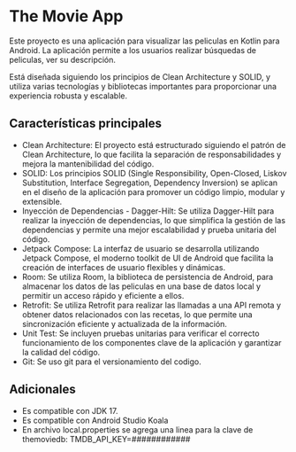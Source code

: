 # The Movie App

Este proyecto es una aplicación para visualizar las peliculas en Kotlin para Android. La aplicación permite a
los usuarios realizar búsquedas de peliculas, ver su descripción.

Está diseñada siguiendo los principios de Clean Architecture y SOLID, y utiliza varias tecnologías y
bibliotecas importantes para proporcionar una experiencia robusta y escalable.

## Características principales

- Clean Architecture: El proyecto está estructurado siguiendo el patrón de Clean Architecture, lo
  que facilita la separación de responsabilidades y mejora la mantenibilidad del código.
- SOLID: Los principios SOLID (Single Responsibility, Open-Closed, Liskov Substitution, Interface
  Segregation, Dependency Inversion) se aplican en el diseño de la aplicación para promover un
  código limpio, modular y extensible.
- Inyección de Dependencias - Dagger-Hilt: Se utiliza Dagger-Hilt para realizar la inyección de
  dependencias, lo que simplifica la gestión de las dependencias y permite una mejor escalabilidad y
  prueba unitaria del código.
- Jetpack Compose: La interfaz de usuario se desarrolla utilizando Jetpack Compose, el moderno
  toolkit de UI de Android que facilita la creación de interfaces de usuario flexibles y dinámicas.
- Room: Se utiliza Room, la biblioteca de persistencia de Android, para almacenar los datos de las
  peliculas en una base de datos local y permitir un acceso rápido y eficiente a ellos.
- Retrofit: Se utiliza Retrofit para realizar las llamadas a una API remota y obtener datos
  relacionados con las recetas, lo que permite una sincronización eficiente y actualizada de la
  información.
- Unit Test: Se incluyen pruebas unitarias para verificar el correcto funcionamiento de los
  componentes clave de la aplicación y garantizar la calidad del código.
- Git: Se uso git para el versionamiento del codigo.

## Adicionales

- Es compatible con JDK 17.
- Es compatible con Android Studio Koala
- En archivo local.properties se agrega una linea para la clave de themoviedb:
  TMDB_API_KEY=############
